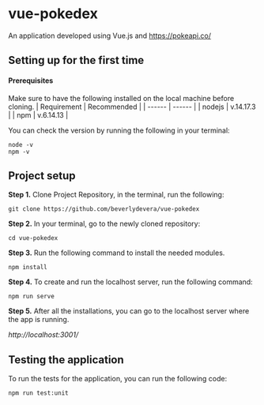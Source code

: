 # vue-pokedex

An application developed using Vue.js and https://pokeapi.co/

## Setting up for the first time
#### Prerequisites
Make sure to have the following installed on the local machine before cloning.
| Requirement | Recommended |
| ------ | ------ |
| nodejs | v.14.17.3 |
| npm | v.6.14.13 |

You can check the version by running the following in your terminal:
```
node -v
npm -v
```

## Project setup
**Step 1.** Clone Project Repository, in the terminal, run the following:
```
git clone https://github.com/beverlydevera/vue-pokedex
```
**Step 2.** In your terminal, go to the newly cloned repository:
```
cd vue-pokedex
```
**Step 3.** Run the following command to install the needed modules.
```
npm install
```
**Step 4.** To create and run the localhost server, run the following command:
```
npm run serve
```
**Step 5.** After all the installations, you can go to the localhost server where the app is running.

_http://localhost:3001/_

## Testing the application
To run the tests for the application, you can run the following code:
```
npm run test:unit
```